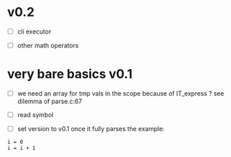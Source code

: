 # v0.2

- [ ] cli executor

- [ ] other math operators

# very bare basics v0.1

- [ ] we need an array for tmp vals in the scope because of IT_express ?
see dilemma of parse.c:67

- [ ] read symbol

- [ ] set version to v0.1
once it fully parses the example:
```
i = 0
i = i + 1
```
